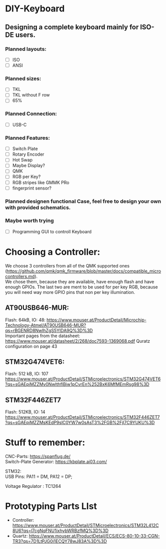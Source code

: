 # DIY-Keyboard
## Designing a complete keyboard mainly for ISO-DE users. 

### Planned layouts:
- [ ] ISO
- [ ] ANSI
 
### Planned sizes:
- [ ] TKL
- [ ] TKL without F row
- [ ] 65%

### Planned Connection:
- [ ] USB-C

### Planned Features:
- [ ] Switch Plate
- [ ] Rotary Encoder
- [ ] Hot Swap
- [ ] Maybe Display? 
- [ ] QMK
- [ ] RGB per Key?
- [ ] RGB stripes like GMMK PRo
- [ ] fingerprint sensor?

### Planned designen functional Case, feel free to design your own with provided schematics. 

### Maybe worth trying
- [ ] Programming GUI to controll Keyboard


# Choosing a Controller:<br/>
We choose 3 controllers from all of the QMK supported ones (https://github.com/qmk/qmk_firmware/blob/master/docs/compatible_microcontrollers.md).  
We chose them, because they are available, have enough flash and have enough GPIOs.
The last two are ment to be used for per key RGB, because you will need way more GPIO pins that non per key illumination. 
<br/>
## AT90USB646-MUR:
Flash: 64kB, IO: 48:
https://www.mouser.at/ProductDetail/Microchip-Technology-Atmel/AT90USB646-MUR?qs=rBGENRD8NwIhZgS5YIDA9Q%3D%3D
<br/> 
Important pages from the datasheet:
https://www.mouser.at/datasheet/2/268/doc7593-1369068.pdf
Quratz configuration on page 43

## STM32G474VET6:
Flash: 512 kB, IO: 107
https://www.mouser.at/ProductDetail/STMicroelectronics/STM32G474VET6?qs=sGAEpiMZZMv0NwlthflBiw1pCvrEn%252BxK6MfMEmRsg98%3D
<br/>

## STM32F446ZET7
Flash: 512KB, IO: 14
https://www.mouser.at/ProductDetail/STMicroelectronics/STM32F446ZET7?qs=sGAEpiMZZMsKEdP9slC0YW7w0sAsT3%2FGB%2FjI7C9YUKU%3D

# Stuff to remember:
CNC-Parts: https://spanflug.de/<br/>
Switch-Plate Generator: https://kbplate.ai03.com/

STM32:<br/>
USB Pins: PA11 = DM, PA12 = DP;

Voltage Regulator : TC1264


# Prototyping Parts LIst
- Controller: https://www.mouser.at/ProductDetail/STMicroelectronics/STM32L412C8U6?qs=l7cgNqFNU1ixhybWRBzfMQ%3D%3D
- Quartz: https://www.mouser.at/ProductDetail/ECS/ECS-80-10-33-CGN-TR3?qs=7D1LtPJG0i1ECQY78wJ83A%3D%3D